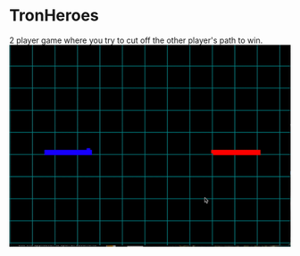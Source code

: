 # TronHeroes
2 player game where you try to cut off the other player's path to win.
![](https://github.com/WillJarvis-Cross/TronHeroes/blob/main/Tron.gif)
